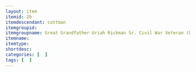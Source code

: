 ```yaml
---
layout: item
itemid: 2b
itemdescendant: cottman
itemgroupid: 
itemgroupname: Great Grandfather Uriah Rickman Sr. Civil War Veteran (USCT) 1837 - 1893 Carthagena, Ohio
itemname: 
itemtype: 
shortdesc: 
categories: [  ]
tags: [  ]
---
```







